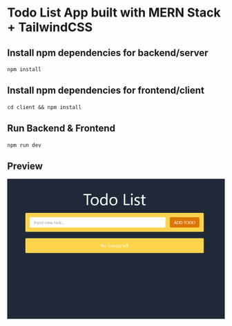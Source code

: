 # Todo List App built with MERN Stack + TailwindCSS

## Install npm dependencies for backend/server
```
npm install
```

## Install npm dependencies for frontend/client
```
cd client && npm install
```

## Run Backend & Frontend
```
npm run dev
```

## Preview
![Todo List App](Preview.gif)